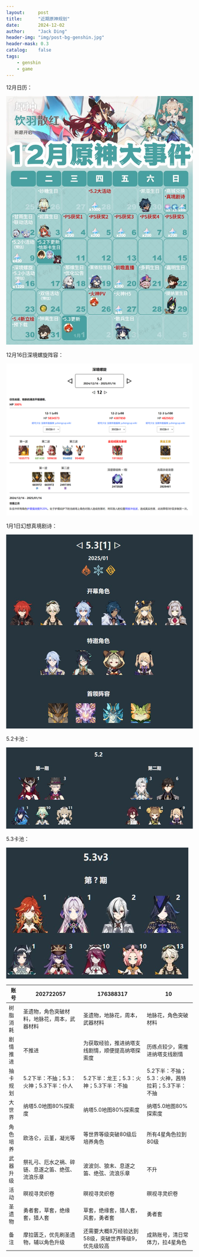 ```yaml
---
layout:     post
title:      "近期原神规划"
date:       2024-12-02
author:     "Jack Ding"
header-img: "img/post-bg-genshin.jpg"
header-mask: 0.3
catalog:    false
tags:
    - genshin
    - game
---
```


12月日历：

![原神12月日历](/img/in-post/post-genshin-calender-202412.jpg)

12月16日深境螺旋阵容：

![原神12月16日老深渊阵容](/img/in-post/post-genshin-20241216.jpg)

1月1日幻想真境剧诗：

![原神1月1日新深渊阵容](/img/in-post/post-genshin-20250101.jpg)

5.2卡池：

![原神5.2卡池](/img/in-post/post-genshin-5-2.jpg)

5.3卡池：

![原神5.3卡池](/img/in-post/post-genshin-5-3.jpg)

| 账号     | 202722057                                        | 176388317                                            | 10                                                |
| -------- | ------------------------------------------------ | ---------------------------------------------------- | ------------------------------------------------- |
| 树脂消耗 | 圣遗物，角色突破材料，地脉花，周本，武器材料     | 圣遗物，地脉花，周本，武器材料                       | 地脉花，角色突破材料                              |
| 剧情推进 | 不推进                                           | 为获取经验，推进纳塔支线剧情，顺便提高纳塔探索度     | 历练点较少，需推进纳塔支线剧情                    |
| 抽卡规划 | 5.2下半：不抽；5.3：火神；5.3下半：仆人          | 5.2下半：龙王；5.3：火神；5.3下半：不抽              | 5.2下半：不抽；5.3：火神，茜特拉莉；5.3下半：不抽 |
| 大世界   | 纳塔5.0地图80%探索度                             | 纳塔5.0地图80%探索度                                 | 纳塔5.0地图80%探索度                              |
| 角色培养 | 欧洛仑，云堇，凝光等                             | 等世界等级突破80级后培养角色                         | 所有4星角色拉到80级                               |
| 武器升级 | 祭礼弓、厄水之祸、碎链、息遂之笛、绝弦、流浪乐章 | 波波剑、狼末、息遂之笛、绝弦、流浪乐章               | 不升                                              |
| 活动     | 暝视寻灵织卷                                     | 暝视寻灵织卷                                         | 暝视寻灵织卷                                      |
| 圣遗物   | 勇者套，草套，绝缘套，猎人套                     | 草套，绝缘套，猎人套，风套，勇者套                   | 勇者套                                            |
| 备注     | 摩拉匮乏，优先刷圣遗物，辅以角色升级             | 还需要大概8万经验达到58级，突破世界等级9，优先级较高 | 成熟账号，清日常体力，拉4星角色                   |

